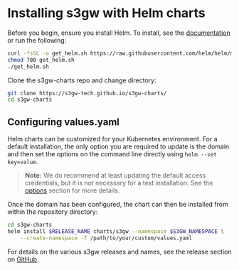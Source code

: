 # Installing s3gw with Helm charts

Before you begin, ensure you install Helm. To install, see the [documentation](https://helm.sh/docs/intro/install/)
or run the following:

```bash
curl -fsSL -o get_helm.sh https://raw.githubusercontent.com/helm/helm/main/scripts/get-helm-3
chmod 700 get_helm.sh
./get_helm.sh
```

Clone the s3gw-charts repo and change directory:

```bash
git clone https://s3gw-tech.github.io/s3gw-charts/
cd s3gw-charts
```

## Configuring values.yaml

Helm charts can be customized for your Kubernetes environment. For a
default installation, the only option you are required to update is
the domain and then set the options on the command line directly using
`helm --set key=value`.

> **Note:** We do recommend at least updating the default access credentials,
> but it is not necessary for a test installation. See the [options](#options)
> section for more details.

Once the domain has been configured, the chart can then be installed from
within the repository directory:

```bash
cd s3gw-charts
helm install $RELEASE_NAME charts/s3gw --namespace $S3GW_NAMESPACE \
    --create-namespace -f /path/to/your/custom/values.yaml
```

For details on the various s3gw releases and names, see the release section on
[GitHub](https://github.com/s3gw-tech/s3gw/releases).
